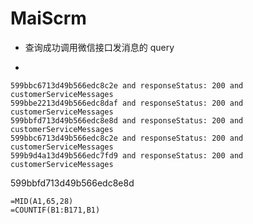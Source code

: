 # MaiScrm

- 查询成功调用微信接口发消息的 query

-

```
599bbc6713d49b566edc8c2e and responseStatus: 200 and customerServiceMessages
599bbe2213d49b566edc8daf and responseStatus: 200 and customerServiceMessages
599bbfd713d49b566edc8e8d and responseStatus: 200 and customerServiceMessages
599bbc6713d49b566edc8c2e and responseStatus: 200 and customerServiceMessages
599b9d4a13d49b566edc7fd9 and responseStatus: 200 and customerServiceMessages
```

599bbfd713d49b566edc8e8d


```csv
=MID(A1,65,28)
=COUNTIF(B1:B171,B1)
```
